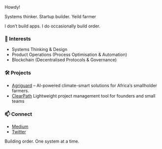 Howdy! 

Systems thinker. Startup builder. Yeild farmer

I don’t build apps. I do occasionally build order. 

### 🧠 Interests
- Systems Thinking & Design 
- Product Operations (Process Optimisation & Automation)
- Blockchain (Decentralised Protocols & Governance)

### 🛠 Projects
- [Agriguard](https://www.linkedin.com/company/agriguard-ltd/) – AI-powered climate-smart solutions for Africa’s smallholder farmers.
- [ClearPath](https://aclearpath.vercel.app/) Lightweight project management tool for founders and small teams

 ### 📫 Connect
- [Medium](https://medium.com/@fieldnotesbyderek)  
- [Twitter](https://x.com/whoisderekdash) 


Building order. One system at a time.


<!--
**derikyu/derikyu** is a ✨ _special_ ✨ repository because its `README.md` (this file) appears on your GitHub profile.

Here are some ideas to get you started:

- 🔭 I’m currently working on ...
- 🌱 I’m currently learning ...
- 👯 I’m looking to collaborate on ...
- 🤔 I’m looking for help with ...
- 📫 How to reach me: ...
- ⚡ Fun fact: ...
-->
